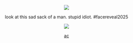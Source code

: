 <div align="center">

![](https://i.postimg.cc/T3dwsS55/what.png)

</div>

<div align="center">

look at this sad sack of a man. stupid idiot. #facereveal2025

</div>

<div align="center">

  ![](https://komarev.com/ghpvc/?username=rozzychill&color=e6581c&style=plastic&label=potential-targets)

  [ac](https://x.com/Soda_Stuff/status/1696344890576347401)
  
</div>
